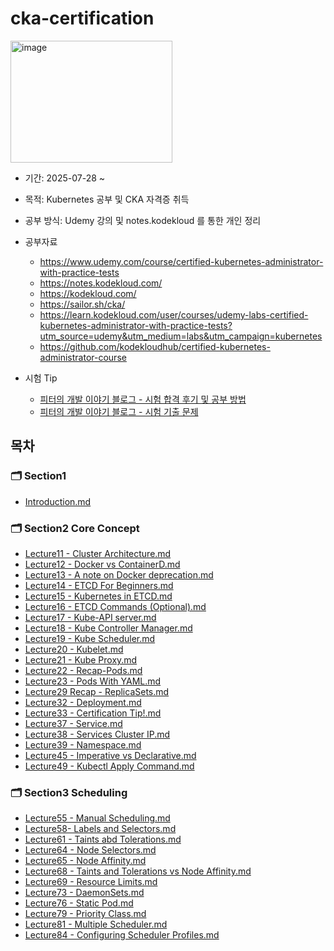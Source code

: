 # cka-certification

<img width="259" height="195" alt="image" src="https://github.com/user-attachments/assets/7e7c8dd4-d1ab-461a-aa96-b1d9deeeb4e0" />

- 기간: 2025-07-28 ~
- 목적: Kubernetes 공부 및 CKA 자격증 취득
- 공부 방식: Udemy 강의 및 notes.kodekloud 를 통한 개인 정리
- 공부자료
  - https://www.udemy.com/course/certified-kubernetes-administrator-with-practice-tests
  - https://notes.kodekloud.com/
  - https://kodekloud.com/
  - https://sailor.sh/cka/
  - https://learn.kodekloud.com/user/courses/udemy-labs-certified-kubernetes-administrator-with-practice-tests?utm_source=udemy&utm_medium=labs&utm_campaign=kubernetes
  - https://github.com/kodekloudhub/certified-kubernetes-administrator-course

- 시험 Tip
  - [피터의 개발 이야기 블로그 - 시험 합격 후기 및 공부 방법](https://peterica.tistory.com/348)
  - [피터의 개발 이야기 블로그 - 시험 기출 문제](https://peterica.tistory.com/540)


##  목차

### 🗂️ Section1 

- [Introduction.md](section1%2FIntroduction.md)

### 🗂️ Section2 Core Concept
- [Lecture11 - Cluster Architecture.md](section2%2FLecture11%20-%20Cluster%20Architecture.md)
- [Lecture12 - Docker vs ContainerD.md](section2%2FLecture12%20-%20Docker%20vs%20ContainerD.md)
- [Lecture13 - A note on Docker deprecation.md](section2%2FLecture13%20-%20A%20note%20on%20Docker%20deprecation.md)
- [Lecture14 - ETCD For Beginners.md](section2%2FLecture14%20-%20ETCD%20For%20Beginners.md)
- [Lecture15 - Kubernetes in ETCD.md](section2%2FLecture15%20-%20Kubernetes%20in%20ETCD.md)
- [Lecture16 - ETCD Commands (Optional).md](section2%2FLecture16%20-%20ETCD%20Commands%20%28Optional%29.md)
- [Lecture17 - Kube-API server.md](section2%2FLecture17%20-%20Kube-API%20server.md)
- [Lecture18 - Kube Controller Manager.md](section2%2FLecture18%20-%20Kube%20Controller%20Manager.md)
- [Lecture19 - Kube Scheduler.md](section2%2FLecture19%20-%20Kube%20Scheduler.md)
- [Lecture20 - Kubelet.md](section2%2FLecture20%20-%20Kubelet.md)
- [Lecture21 - Kube Proxy.md](section2%2FLecture21%20-%20Kube%20Proxy.md)
- [Lecture22 - Recap-Pods.md](section2%2FLecture22%20-%20Recap-Pods.md)
- [Lecture23 - Pods With YAML.md](section2%2FLecture23%20-%20Pods%20With%20YAML.md)
- [Lecture29 Recap - ReplicaSets.md](section2%2FLecture29%20Recap%20-%20ReplicaSets.md)
- [Lecture32 - Deployment.md](section2%2FLecture32%20-%20Deployment.md)
- [Lecture33 - Certification Tip!.md](section2%2FLecture33%20-%20Certification%20Tip%21.md)
- [Lecture37 - Service.md](section2/Lecture37%20-%20Service.md)
- [Lecture38 - Services Cluster IP.md](section2/Lecture38%20-%20Services%20Cluster%20IP.md)
- [Lecture39 - Namespace.md](section2%2FLecture39%20-%20Namespace.md)
- [Lecture45 - Imperative vs Declarative.md](section2%2FLecture45%20-%20Imperative%20vs%20Declarative.md)
- [Lecture49 - Kubectl Apply Command.md](section2%2FLecture49%20-%20Kubectl%20Apply%20Command.md)

### 🗂️ Section3 Scheduling
- [Lecture55 - Manual Scheduling.md](section3%2FLecture55%20-%20Manual%20Scheduling.md)
- [Lecture58- Labels and Selectors.md](section3%2FLecture58-%20Labels%20and%20Selectors.md)
- [Lecture61 - Taints abd Tolerations.md](section3%2FLecture61%20-%20Taints%20abd%20Tolerations.md)
- [Lecture64 - Node Selectors.md](section3%2FLecture64%20-%20Node%20Selectors.md)
- [Lecture65 - Node Affinity.md](section3%2FLecture65%20-%20Node%20Affinity.md)
- [Lecture68 - Taints and Tolerations vs Node Affinity.md](section3%2FLecture68%20-%20Taints%20and%20Tolerations%20vs%20Node%20Affinity.md)
- [Lecture69 - Resource Limits.md](section3/Lecture69%20-%20Resource%20Limits.md)
- [Lecture73 - DaemonSets.md](section3/Lecture73%20-%20DaemonSets.md)
- [Lecture76 - Static Pod.md](section3/Lecture76%20-%20Static%20Pod.md)
- [Lecture79 - Priority Class.md](section3/Lecture79%20-%20Priority%20Class.md)
- [Lecture81 - Multiple Scheduler.md](section3/Lecture81%20-%20Multiple%20Scheduler.md)
- [Lecture84 - Configuring Scheduler Profiles.md](section3/Lecture84%20-%20Configuring%20Scheduler%20Profiles.md)
